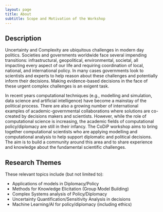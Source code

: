 ```yaml
---
layout: page
title: About
subtitle: Scope and Motivation of the Workshop
---
```


## Description 

Uncertainty and Complexity are ubiquitous challenges in modern day politics. Societies and governments worldwide face several impending transitions: infrastructural, geopolitical, environmental, societal, all impacting every aspect of our life and requiring coordination of local, national, and international policy. In many cases governments look to scientists and experts to help reason about these challenges and potentially inform their decisions. Making evidence-based decisions in the face of these urgent complex challenges is an exigent task. 

In recent years computational techniques (e.g., modelling and simulation, data science and artificial intelligence) have become a mainstay of the political process. There are also a growing number of international examples of academic-governmental collaborations where solutions are co-created by decisions makers and scientists. However, while the role of computational science is increasing, the academic fields of computational policy/diplomacy are still in their infancy. The CoDiP workshop aims to bring together computational scientists who are applying modelling and computational analysis to help support diplomatic and political decisions. The aim is to build a community around this area and to share experience and knowledge about the fundamental scientific challenges. 


## Research Themes

These relevant topics include (but not limited to):
	
- Applications of models in Diplomacy/Policy
- Methods for Knowledge Elicitation (Group Model Building)
- Complex Systems analysis of Policy/Diplomacy
- Uncertainty Quantification/Sensitivity Analysis in decisions
- Machine Learning/AI for policy/diplomacy (including ethics)

